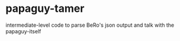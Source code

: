 # papaguy-tamer
intermediate-level code to parse BeRo's json output and talk with the papaguy-itself
